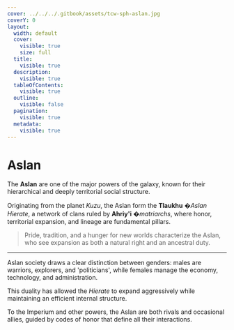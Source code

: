 ```yaml
---
cover: ../../../.gitbook/assets/tcw-sph-aslan.jpg
coverY: 0
layout:
  width: default
  cover:
    visible: true
    size: full
  title:
    visible: true
  description:
    visible: true
  tableOfContents:
    visible: true
  outline:
    visible: false
  pagination:
    visible: true
  metadata:
    visible: true
---
```


# Aslan

The **Aslan** are one of the major powers of the galaxy, known for their hierarchical and deeply territorial social structure.

Originating from the planet _Kuzu_, the Aslan form the **Tlaukhu** �_Aslan Hierate_, a network of clans ruled by **Ahriy'i** �_matriarchs_, where honor, territorial expansion, and lineage are fundamental pillars.

> Pride, tradition, and a hunger for new worlds characterize the Aslan, who see expansion as both a natural right and an ancestral duty.

***

Aslan society draws a clear distinction between genders: males are warriors, explorers, and 'politicians', while females manage the economy, technology, and administration.

This duality has allowed the _Hierate_ to expand aggressively while maintaining an efficient internal structure.

To the Imperium and other powers, the Aslan are both rivals and occasional allies, guided by codes of honor that define all their interactions.
